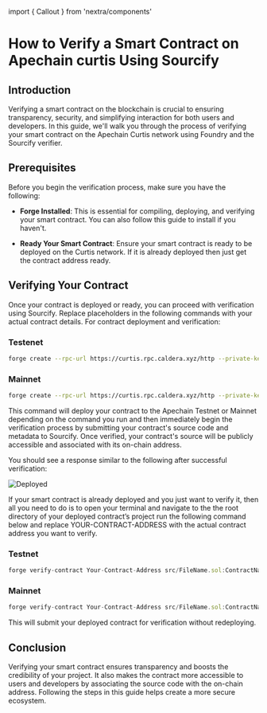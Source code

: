 import { Callout } from 'nextra/components'

# How to Verify a Smart Contract on Apechain curtis Using Sourcify


## Introduction
Verifying a smart contract on the blockchain is crucial to ensuring transparency, security, and simplifying interaction for both users and developers. In this guide, we'll walk you through the process of verifying your smart contract on the Apechain Curtis network using Foundry and the Sourcify verifier.


## Prerequisites
Before you begin the verification process, make sure you have the following:

- **Forge Installed**: This is essential for compiling, deploying, and verifying your smart contract. You can also follow this guide to install if you haven't.

- **Ready Your Smart Contract**: Ensure your smart contract is ready to be deployed on the Curtis network. If it is already deployed then just get the contract address ready.


## Verifying Your Contract
Once your contract is deployed or ready, you can proceed with verification using Sourcify. Replace placeholders in the following commands with your actual contract details.
For contract deployment and verification:

### Testenet

```bash
forge create --rpc-url https://curtis.rpc.caldera.xyz/http --private-key YOUR-PRIVATE-KEY src/FileName.sol:ContractName --verify --verifier sourcif
```

### Mainnet

```bash
forge create --rpc-url https://curtis.rpc.caldera.xyz/http --private-key YOUR-PRIVATE-KEY src/FileName.sol:ContractName --verify --verifier sourcif
```

This command will deploy your contract to the Apechain Testnet or Mainnet depending on the command you run and then immediately begin the verification process by submitting your contract's source code and metadata to Sourcify. Once verified, your contract's source will be publicly accessible and associated with its on-chain address.

You should see a response similar to the following after successful verification:

![Deployed](../../ )


If your smart contract is already deployed and you just want to verify it, then all you need to do is to open your terminal and navigate to the the root directory of your deployed contract’s project run the following command below and replace YOUR-CONTRACT-ADDRESS with the actual contract address you want to verify.

### Testnet

```js {11, 22}
forge verify-contract Your-Contract-Address src/FileName.sol:ContractName --chain-id 33111 --verifier sourcify 
```

### Mainnet

```js {11, 22}
forge verify-contract Your-Contract-Address src/FileName.sol:ContractName --chain-id 33111 --verifier sourcify 
```

This will submit your deployed contract for verification without redeploying.


## Conclusion
Verifying your smart contract ensures transparency and boosts the credibility of your project. It also makes the contract more accessible to users and developers by associating the source code with the on-chain address. Following the steps in this guide helps create a more secure ecosystem.